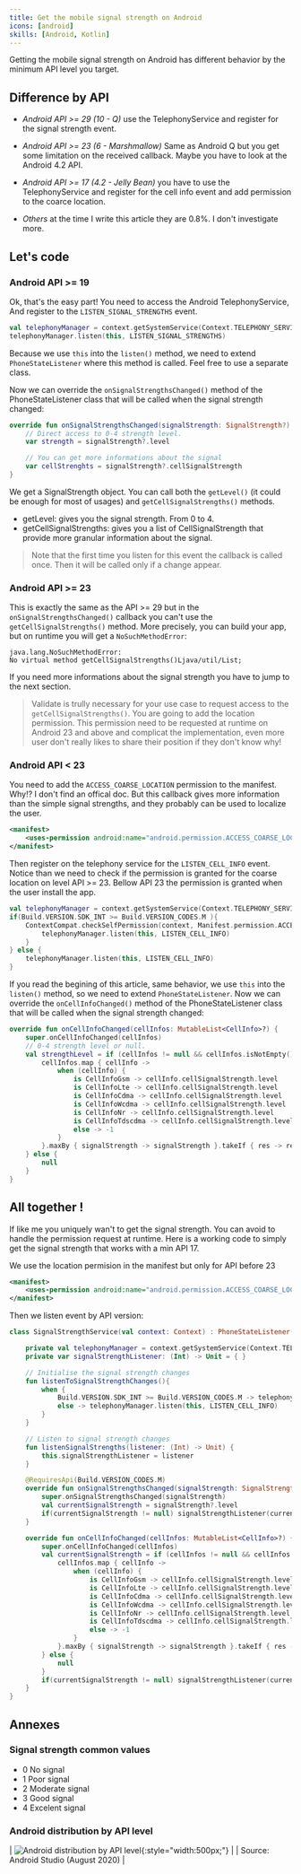 ```yaml
---
title: Get the mobile signal strength on Android
icons: [android]
skills: [Android, Kotlin]
---
```


Getting the mobile signal strength on Android has different behavior by the minimum API level you target.

## Difference by API 

- *Android API >= 29 (10 - Q)* use the TelephonyService and register for the signal strength event. 

- *Android API >= 23 (6 - Marshmallow)* Same as Android Q but you get some limitation on the received callback. Maybe you have to look at the Android 4.2 API.

- *Android API >= 17 (4.2 - Jelly Bean)* you have to use the TelephonyService and register for the cell info event and add permission to the coarce location. 

- *Others* at the time I write this article they are 0.8%. I don't investigate more.  

## Let's code

### Android API >= 19

Ok, that's the easy part! 
You need to access the Android TelephonyService, And register to the `LISTEN_SIGNAL_STRENGTHS` event. 

```kotlin
val telephonyManager = context.getSystemService(Context.TELEPHONY_SERVICE) as TelephonyManager
telephonyManager.listen(this, LISTEN_SIGNAL_STRENGTHS)
```

Because we use `this` into the `listen()` method, we need to extend `PhoneStateListener` where this method is called. Feel free to use a separate class. 

Now we can override the `onSignalStrengthsChanged()` method of the PhoneStateListener class that will be called when the signal strength changed:

```kotlin
override fun onSignalStrengthsChanged(signalStrength: SignalStrength?) {
    // Direct access to 0-4 strength level.
    var strength = signalStrength?.level

    // You can get more informations about the signal
    var cellStrenghts = signalStrength?.cellSignalStrength
}
```

We get a SignalStrength object. You can call both the `getLevel()` (it could be enough for most of usages) and `getCellSignalStrengths()` methods. 
- getLevel: gives you the signal strength. From 0 to 4.
- getCellSignalStrengths: gives you a list of CellSignalStrength that provide more granular information about the signal.

> Note that the first time you listen for this event the callback is called once. Then it will be called only if a change appear. 

### Android API >= 23

This is exactly the same as the API >= 29 but in the `onSignalStrengthsChanged()` callback you can't use the `getCellSignalStrengths()` method.
More precisely, you can build your app, but on runtime you will get a `NoSuchMethodError`:

```
java.lang.NoSuchMethodError: 
No virtual method getCellSignalStrengths()Ljava/util/List;
```

If you need more informations about the signal strength you have to jump to the next section. 

> Validate is trully necessary for your use case to request access to the `getCellSignalStrengths()`. You are going to add the location permission. This permission need to be requested at runtime on Android 23 and above and complicat the implementation, even more user don't really likes to share their position if they don't know why!

### Android API < 23

You need to add the `ACCESS_COARSE_LOCATION` permission to the manifest. 
Why!? I don't find an offical doc. But this callback gives more information than the simple signal strengths, and they probably can be used to localize the user.

```xml
<manifest>
    <uses-permission android:name="android.permission.ACCESS_COARSE_LOCATION"/>
</manifest>
```

Then register on the telephony service for the `LISTEN_CELL_INFO` event. 
Notice than we need to check if the permission is granted for the coarse location on level API >= 23. Bellow API 23 the permission is granted when the user install the app.

```kotlin
val telephonyManager = context.getSystemService(Context.TELEPHONY_SERVICE) as TelephonyManager
if(Build.VERSION.SDK_INT >= Build.VERSION_CODES.M ){
    ContextCompat.checkSelfPermission(context, Manifest.permission.ACCESS_COARSE_LOCATION) == PackageManager.PERMISSION_GRANTED -> {
        telephonyManager.listen(this, LISTEN_CELL_INFO)
    }
} else {
    telephonyManager.listen(this, LISTEN_CELL_INFO)
}
```

If you read the begining of this article, same behavior, we use `this` into the `listen()` method, so we need to extend `PhoneStateListener`.
Now we can override the `onCellInfoChanged()` method of the PhoneStateListener class that will be called when the signal strength changed:

```kotlin
override fun onCellInfoChanged(cellInfos: MutableList<CellInfo>?) {
    super.onCellInfoChanged(cellInfos)
    // 0-4 strength level or null.
    val strengthLevel = if (cellInfos != null && cellInfos.isNotEmpty()) {
        cellInfos.map { cellInfo ->
            when (cellInfo) {
                is CellInfoGsm -> cellInfo.cellSignalStrength.level
                is CellInfoLte -> cellInfo.cellSignalStrength.level
                is CellInfoCdma -> cellInfo.cellSignalStrength.level
                is CellInfoWcdma -> cellInfo.cellSignalStrength.level
                is CellInfoNr -> cellInfo.cellSignalStrength.level
                is CellInfoTdscdma -> cellInfo.cellSignalStrength.level
                else -> -1
            }
        }.maxBy { signalStrength -> signalStrength }.takeIf { res -> res != null && res >= 0 }
    } else {
        null
    }
}
```

## All together !

If like me you uniquely wan't to get the signal strength. You can avoid to handle the permission request at runtime. Here is a working code to simply get the signal strength that works with a min API 17. 

We use the location permision in the manifest but only for API before 23

```xml
<manifest>
    <uses-permission android:name="android.permission.ACCESS_COARSE_LOCATION" android:maxSdkVersion="22" />
</manifest>
```

Then we listen event by API version: 

```kotlin
class SignalStrengthService(val context: Context) : PhoneStateListener() {

    private val telephonyManager = context.getSystemService(Context.TELEPHONY_SERVICE) as TelephonyManager
    private var signalStrengthListener: (Int) -> Unit = { }

    // Initialise the signal strength changes
    fun listenToSignalStrengthChanges(){
        when {
            Build.VERSION.SDK_INT >= Build.VERSION_CODES.M -> telephonyManager.listen(this, LISTEN_SIGNAL_STRENGTHS)
            else -> telephonyManager.listen(this, LISTEN_CELL_INFO)
        }    
    }

    // Listen to signal strength changes
    fun listenSignalStrengths(listener: (Int) -> Unit) {
        this.signalStrengthListener = listener
    }

    @RequiresApi(Build.VERSION_CODES.M)
    override fun onSignalStrengthsChanged(signalStrength: SignalStrength?) {
        super.onSignalStrengthsChanged(signalStrength)
        val currentSignalStrength = signalStrength?.level
        if(currentSignalStrength != null) signalStrengthListener(currentSignalStrength)
    }

    override fun onCellInfoChanged(cellInfos: MutableList<CellInfo>?) {
        super.onCellInfoChanged(cellInfos)
        val currentSignalStrength = if (cellInfos != null && cellInfos.isNotEmpty()) {
            cellInfos.map { cellInfo ->
                when (cellInfo) {
                    is CellInfoGsm -> cellInfo.cellSignalStrength.level
                    is CellInfoLte -> cellInfo.cellSignalStrength.level
                    is CellInfoCdma -> cellInfo.cellSignalStrength.level
                    is CellInfoWcdma -> cellInfo.cellSignalStrength.level
                    is CellInfoNr -> cellInfo.cellSignalStrength.level
                    is CellInfoTdscdma -> cellInfo.cellSignalStrength.level
                    else -> -1
                }
            }.maxBy { signalStrength -> signalStrength }.takeIf { res -> res != null && res >= 0 }
        } else {
            null
        }
        if(currentSignalStrength != null) signalStrengthListener(currentSignalStrength)
    }
}
```

## Annexes

### Signal strength common values
- 0 No signal
- 1 Poor signal
- 2 Moderate signal
- 3 Good signal
- 4 Excelent signal

### Android distribution by API level

| ![Android distribution by API level](/assets/img/blog/android-signal-quality/android-api-2020.PNG){:style="width:500px;"} | 
| Source: Android Studio (August 2020) |
